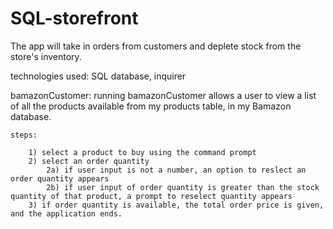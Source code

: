# SQL-storefront
The app will take in orders from customers and deplete stock from the store's inventory.

technologies used:
	SQL database,
	inquirer


bamazonCustomer: 
	running bamazonCustomer allows a user to view a list of all the products available from my products table, in my Bamazon database.
	
	steps:

		1) select a product to buy using the command prompt
		2) select an order quantity
			2a) if user input is not a number, an option to reslect an order quantity appears
			2b) if user input of order quantity is greater than the stock quantity of that product, a prompt to reselect quantity appears
		3) if order quantity is available, the total order price is given, and the application ends.
